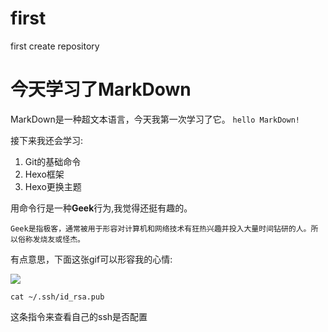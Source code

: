 # first
first create repository
# 今天学习了MarkDown

MarkDown是一种超文本语言，今天我第一次学习了它。
```hello MarkDown!```

接下来我还会学习:
1. Git的基础命令
1. Hexo框架
1. Hexo更换主题

用命令行是一种**Geek**行为,我觉得还挺有趣的。

```Geek是指极客，通常被用于形容对计算机和网络技术有狂热兴趣并投入大量时间钻研的人。所以俗称发烧友或怪杰。```

有点意思，下面这张gif可以形容我的心情:

![](https://qgt-style.oss-cn-hangzhou.aliyuncs.com/newcoursep4/g1/g1-2-2/tenor.gif)

```cat ~/.ssh/id_rsa.pub```

这条指令来查看自己的ssh是否配置
